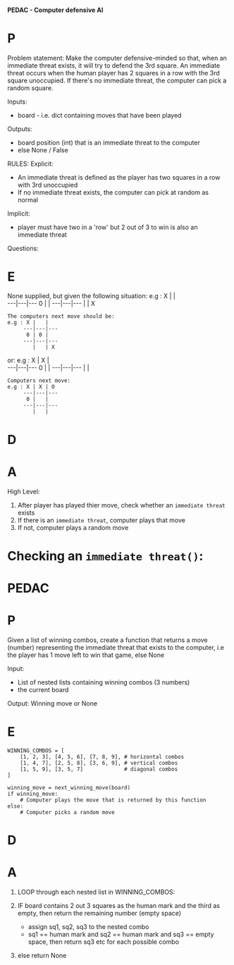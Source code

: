 #### PEDAC - Computer defensive AI
# P 
Problem statement:
Make the computer defensive-minded so that, when an immediate threat exists, it
will try to defend the 3rd square. An immediate threat occurs when the human
player has 2 squares in a row with the 3rd square unoccupied. If there's no
immediate threat, the computer can pick a random square.

Inputs:
- board - i.e. dict containing moves that have been played

Outputs:
- board position (int) that is an immediate threat to the computer
- else None / False

RULES:
Explicit:
- An immediate threat is defined as the player has two squares in a row with
3rd unoccupied
- If no immediate threat exists, the computer can pick at random as normal

Implicit:
- player must have two in a 'row' but 2 out of 3 to win is also an immediate threat

Questions:

# E
None supplied, but given the following situation:
    e.g : X |   |  
         ---|---|---
          0 |   | 
         ---|---|---
            |   | X
    
    The computers next move should be:
    e.g : X |   |  
         ---|---|---
          0 | 0 | 
         ---|---|---
            |   | X  

or:
    e.g : X | X |  
         ---|---|---
          0 |   | 
         ---|---|---
            |   | 
    
    Computers next move:
    e.g : X | X | O
         ---|---|---
          0 |   | 
         ---|---|---
            |   |   

# D

# A
High Level:
1. After player has played thier move, check whether an `immediate threat` exists
2. If there is an `immediate threat`, computer plays that move
3. If not, computer plays a random move

# Checking an `immediate threat()`:
# PEDAC
# P
Given a list of winning combos, create a function that returns a move (number)
representing the immediate threat that exists to the computer, i.e the player
has 1 move left to win that game, else None

Input: 
- List of nested lists containing winning combos (3 numbers)
- the current board

Output: Winning move or None

# E
    WINNING_COMBOS = [
        [1, 2, 3], [4, 5, 6], [7, 8, 9], # horizontal combos
        [1, 4, 7], [2, 5, 8], [3, 6, 9], # vertical combos
        [1, 5, 9], [3, 5, 7]             # diagonal combos
    ]

    winning_move = next_winning_move(board)
    if winning_move:
        # Computer plays the move that is returned by this function
    else:
        # Computer picks a random move

# D

# A
1. LOOP through each nested list in WINNING_COMBOS:
2. IF board contains 2 out 3 squares as the human mark and the third as empty,
then return the remaining number (empty space)
    - assign sq1, sq2, sq3 to the nested combo
    - sq1 == human mark and sq2 == human mark and sq3 == empty space, 
        then return sq3
    etc for each possible combo
    
3. else return None